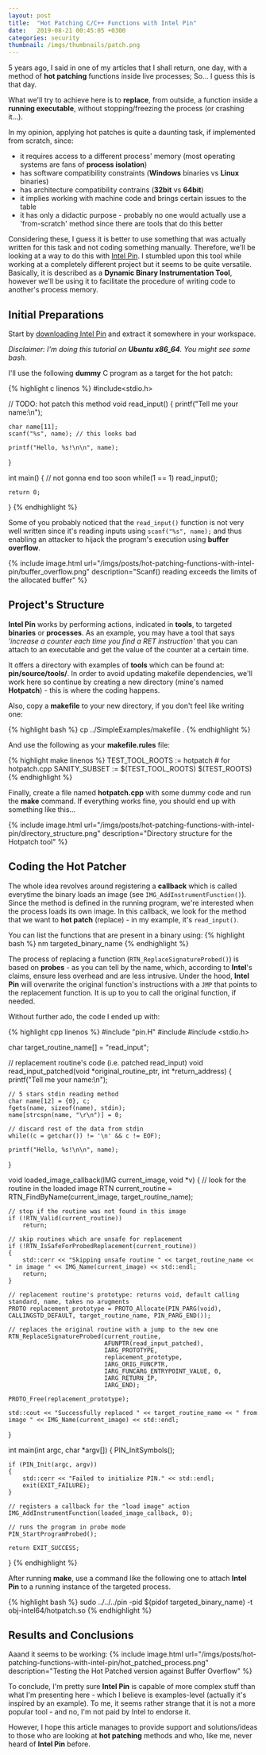 ```yaml
---
layout: post
title:  "Hot Patching C/C++ Functions with Intel Pin"
date:   2019-08-21 00:45:05 +0300
categories: security
thumbnail: /imgs/thumbnails/patch.png
---
```


5 years ago, I said in one of my articles that I shall return, one day, with a method of **hot patching** functions inside live processes; So... I guess this is that day.

What we'll try to achieve here is to **replace**, from outside, a function inside a **running executable**, without stopping/freezing the process (or crashing it...).

In my opinion, applying hot patches is quite a daunting task, if implemented from scratch, since:

* it requires access to a different process' memory (most operating systems are fans of **process isolation**)
* has software compatibility constraints (**Windows** binaries vs **Linux** binaries)
* has architecture compatibility contrains (**32bit** vs **64bit**)
* it implies working with machine code and brings certain issues to the table
* it has only a didactic purpose - probably no one would actually use a 'from-scratch' method since there are tools that do this better

Considering these, I guess it is better to use something that was actually written for this task and not coding something manually.
Therefore, we'll be looking at a way to do this with [Intel Pin](https://software.intel.com/en-us/articles/pin-a-dynamic-binary-instrumentation-tool). I stumbled upon this tool while working at a completely different project but it seems to be quite versatile. Basically, it is described as a **Dynamic Binary Instrumentation Tool**, however we'll be using it to facilitate the procedure of writing code to another's process memory.





## Initial Preparations


Start by [downloading Intel Pin](https://software.intel.com/en-us/articles/pin-a-binary-instrumentation-tool-downloads) and extract it somewhere in your workspace. 


_Disclaimer: I'm doing this tutorial on **Ubuntu x86_64**. You might see some bash._


I'll use the following **dummy** C program as a target for the hot patch:

{% highlight c linenos %}
#include<stdio.h>

// TODO: hot patch this method
void read_input()
{
    printf("Tell me your name:\n");
    
    char name[11];
    scanf("%s", name); // this looks bad
    
    printf("Hello, %s!\n\n", name);
}

int main()
{
    // not gonna end too soon
    while(1 == 1)
        read_input();
    
    return 0;
}
{% endhighlight %}


Some of you probably noticed that the `read_input()` function is not very well written since it's reading inputs using `scanf("%s", name);` and thus enabling an attacker to hijack the program's execution using **buffer overflow**.


{% include image.html url="/imgs/posts/hot-patching-functions-with-intel-pin/buffer_overflow.png" description="Scanf() reading exceeds the limits of the allocated buffer" %}



## Project's Structure

**Intel Pin** works by performing actions, indicated in **tools**, to targeted **binaries** or **processes**. As an example, you may have a tool that says _'increase a counter each time you find a RET instruction'_ that you can attach to an executable and get the value of the counter at a certain time.

It offers a directory with examples of **tools** which can be found at: **pin/source/tools/**. In order to avoid updating makefile dependencies, we'll work here so continue by creating a new directory (mine's named **Hotpatch**) - this is where the coding happens.

Also, copy a **makefile** to your new directory, if you don't feel like writing one:

{% highlight bash %}
cp ../SimpleExamples/makefile .
{% endhighlight %}

And use the following as your **makefile.rules** file:

{% highlight make linenos %}
TEST_TOOL_ROOTS := hotpatch # for hotpatch.cpp
SANITY_SUBSET := $(TEST_TOOL_ROOTS) $(TEST_ROOTS)
{% endhighlight %}

Finally, create a file named **hotpatch.cpp** with some dummy code and run the **make** command. If everything works fine, you should end up with something like this...

{% include image.html url="/imgs/posts/hot-patching-functions-with-intel-pin/directory_structure.png" description="Directory structure for the Hotpatch tool" %}


## Coding the Hot Patcher


The whole idea revolves around registering a **callback** which is called everytime the binary loads an image (see `IMG_AddInstrumentFunction()`). Since the method is defined in the running program, we're interested when the process loads its own image. In this callback, we look for the method that we want to **hot patch** (replace) - in my example, it's `read_input()`.

You can list the functions that are present in a binary using:
{% highlight bash %}
nm targeted_binary_name
{% endhighlight %}

The process of replacing a function (`RTN_ReplaceSignatureProbed()`) is based on **probes** - as you can tell by the name, which, according to **Intel**'s claims, ensure less overhead and are less intrusive. Under the hood, **Intel Pin** will overwrite the original function's instructions with a `JMP` that points to the replacement function. It is up to you to call the original function, if needed.

Without further ado, the code I ended up with:

{% highlight cpp linenos %}
#include "pin.H"
#include <iostream>
#include <stdio.h>


char target_routine_name[] = "read_input";


// replacement routine's code (i.e. patched read_input)
void read_input_patched(void *original_routine_ptr, int *return_address)
{
    printf("Tell me your name:\n");
    
    // 5 stars stdin reading method
    char name[12] = {0}, c;
    fgets(name, sizeof(name), stdin);
    name[strcspn(name, "\r\n")] = 0;

    // discard rest of the data from stdin
    while((c = getchar()) != '\n' && c != EOF);

    printf("Hello, %s!\n\n", name);
}


void loaded_image_callback(IMG current_image, void *v)
{
    // look for the routine in the loaded image
    RTN current_routine = RTN_FindByName(current_image, target_routine_name);
    

    // stop if the routine was not found in this image
    if (!RTN_Valid(current_routine))
        return;

    // skip routines which are unsafe for replacement
    if (!RTN_IsSafeForProbedReplacement(current_routine))
    {
        std::cerr << "Skipping unsafe routine " << target_routine_name << " in image " << IMG_Name(current_image) << std::endl;
        return;
    }

    // replacement routine's prototype: returns void, default calling standard, name, takes no arugments 
    PROTO replacement_prototype = PROTO_Allocate(PIN_PARG(void), CALLINGSTD_DEFAULT, target_routine_name, PIN_PARG_END());

    // replaces the original routine with a jump to the new one 
    RTN_ReplaceSignatureProbed(current_routine, 
                               AFUNPTR(read_input_patched), 
                               IARG_PROTOTYPE, 
                               replacement_prototype,
                               IARG_ORIG_FUNCPTR,
                               IARG_FUNCARG_ENTRYPOINT_VALUE, 0,
                               IARG_RETURN_IP,
                               IARG_END);

    PROTO_Free(replacement_prototype);

    std::cout << "Successfully replaced " << target_routine_name << " from image " << IMG_Name(current_image) << std::endl;
}


int main(int argc, char *argv[])
{
    PIN_InitSymbols();

    if (PIN_Init(argc, argv))
    {
        std::cerr << "Failed to initialize PIN." << std::endl; 
        exit(EXIT_FAILURE);
    }

    // registers a callback for the "load image" action
    IMG_AddInstrumentFunction(loaded_image_callback, 0);
    
    // runs the program in probe mode
    PIN_StartProgramProbed();
    
    return EXIT_SUCCESS;
}
{% endhighlight %}


After running **make**, use a command like the following one to attach **Intel Pin** to a running instance of the targeted process.

{% highlight bash %}
sudo ../../../pin -pid $(pidof targeted_binary_name) -t obj-intel64/hotpatch.so
{% endhighlight %}


## Results and Conclusions

Aaand it seems to be working:
{% include image.html url="/imgs/posts/hot-patching-functions-with-intel-pin/hot_patched_process.png" description="Testing the Hot Patched version against Buffer Overflow" %}


To conclude, I'm pretty sure **Intel Pin** is capable of more complex stuff than what I'm presenting here - which I believe is examples-level (actually it's inspired by an example). To me, it seems rather strange that it is not a more popular tool - and no, I'm not paid by Intel to endorse it.

However, I hope this article manages to provide support and solutions/ideas to those who are looking at **hot patching** methods and who, like me, never heard of **Intel Pin** before. 

<a href="https://www.codeproject.com" rel="tag" style="display:none">CodeProject</a>
